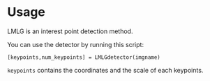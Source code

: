 # Usage

LMLG is an interest point detection method.

You can use the detector by running this script:

    [keypoints,num_keypoints] = LMLGdetector(imgname)
        
`keypoints` contains the coordinates and the scale of each keypoints.  
